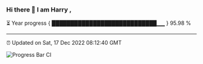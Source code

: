 ### Hi there 👋 I am Harry , 

⏳ Year progress { ████████████████████████████▁▁ } 95.98 %

---

⏰ Updated on Sat, 17 Dec 2022 08:12:40 GMT

![Progress Bar CI](https://github.com/duykhang68/duykhang68/workflows/Progress%20Bar%20CI/badge.svg)
